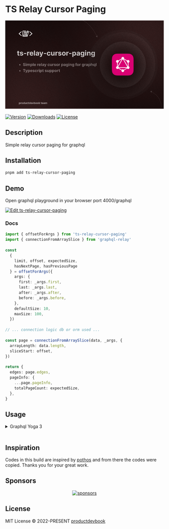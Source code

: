 # TS Relay Cursor Paging

![TS Relay Cursor Paging](https://github.com/productdevbookcom/ts-relay-cursor-paging/blob/main/.github/assets/urql-storage-capacitor.png?raw=true)

 <p>
  <a href="https://www.npmjs.com/package/ts-relay-cursor-paging"><img src="https://img.shields.io/npm/v/ts-relay-cursor-paging.svg?style=flat&colorA=18181B&colorB=28CF8D" alt="Version"></a>
  <a href="https://www.npmjs.com/package/ts-relay-cursor-paging"><img src="https://img.shields.io/npm/dm/ts-relay-cursor-paging.svg?style=flat&colorA=18181B&colorB=28CF8D" alt="Downloads"></a>
  <a href="./LICENSE"><img src="https://img.shields.io/github/license/ts-relay-cursor-paging/ts-relay-cursor-paging.svg?style=flat&colorA=18181B&colorB=28CF8D" alt="License"></a>
 </p>

## Description
Simple relay cursor paging for graphql

## Installation

```bash
pnpm add ts-relay-cursor-paging
```


## Demo 

Open graphql playground in your browser port 4000/graphql

[![Edit ts-relay-cursor-paging](https://codesandbox.io/static/img/play-codesandbox.svg)](https://githubbox.com/productdevbook/productdevbook/tree/main/examples/graphql/relay-cursor-paging)

### Docs
```ts
import { offsetForArgs } from 'ts-relay-cursor-paging'
import { connectionFromArraySlice } from 'graphql-relay'

const
  {
    limit, offset, expectedSize,
    hasNextPage, hasPreviousPage
  } = offsetForArgs({
    args: {
      first: _args.first,
      last: _args.last,
      after: _args.after,
      before: _args.before,
    },
    defaultSize: 10,
    maxSize: 100,
  })

// ... connection logic db or orm used ...

const page = connectionFromArraySlice(data, _args, {
  arrayLength: data.length,
  sliceStart: offset,
})

return {
  edges: page.edges,
  pageInfo: {
    ...page.pageInfo,
    totalPageCount: expectedSize,
  },
}
```

## Usage

<details><summary>Graphql Yoga 3</summary>

```ts
import { createServer } from 'node:http'
import { offsetForArgs } from 'ts-relay-cursor-paging'
import { connectionFromArraySlice } from 'graphql-relay'
import { GraphQLError } from 'graphql'
import { createSchema, createYoga } from 'graphql-yoga'

const data = [
  {
    id: 1,
    name: 'Library 1',
  },
  {
    id: 2,
    name: 'Library 2',
  },
  {
    id: 3,
    name: 'Library 3',
  },
  {
    id: 4,
    name: 'Library 4',
  },
]

export const schema = createSchema({
  typeDefs: /* GraphQL */ `
    scalar Cursor

    type PageInfo {
      hasNextPage: Boolean
      hasPreviousPage: Boolean
      startCursor: Cursor
      endCursor: Cursor
      totalPageCount: Int
    }

    type Library {
      id: ID!
      name: String!
    }

    type LibraryEdge {
        cursor: String!
        node: Library!
    }

    type LibraryConnection {
      edges: [LibraryEdge!]!
      pageInfo: PageInfo!
    }
 
    type Query {
      libraries(
        first: Int
        after: Cursor
        last: Int
        before: Cursor
      ): LibraryConnection  
    }
  `,
  resolvers: {
    Query: {
      libraries: async (_parent, _args, context, _info) => {
        const { limit, offset, expectedSize } = offsetForArgs({
          args: {
            first: _args.first,
            last: _args.last,
            after: _args.after,
            before: _args.before,
          },
        })

        if (!data)
          throw new GraphQLError('No libraries found')

        const page = connectionFromArraySlice(data, _args, {
          arrayLength: data.length,
          sliceStart: offset,
        })
        return {
          edges: page.edges,
          pageInfo: {
            ...page.pageInfo,
            totalPageCount: expectedSize,
          },
        }
      },
    },
  },
})

// Create a Yoga instance with a GraphQL schema.
const yoga = createYoga({ schema })

// Pass it into a server to hook into request handlers.
const server = createServer(yoga)

// Start the server and you're done!
server.listen(4000, () => {
  console.info('Server is running on http://localhost:4000/graphql')
})
```
</details>
</br>

## Inspiration
Codes in this build are inspired by [pothos](https://github.com/hayes/pothos) and from there the codes were copied. Thanks you for your great work.

## Sponsors

<p align="center">
  <a href="https://cdn.jsdelivr.net/gh/oku-ui/static/sponsors/sponsors.svg">
    <img alt="sponsors" src='https://cdn.jsdelivr.net/gh/oku-ui/static/sponsors/sponsors.svg'/>
  </a>
</p>


 ## License

MIT License © 2022-PRESENT [productdevbook](https://github.com/productdevbook)